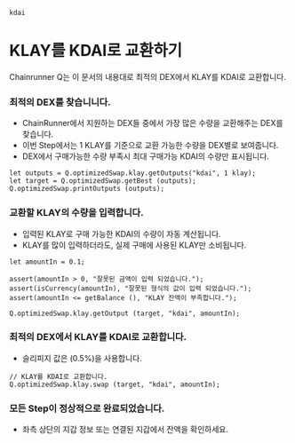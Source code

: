 ```meta-Currency
kdai
```

# KLAY를 KDAI로 교환하기

Chainrunner Q는 이 문서의 내용대로 최적의 DEX에서 KLAY를 KDAI로 교환합니다.

### 최적의 DEX를 찾습니니다.

- ChainRunner에서 지원하는 DEX들 중에서 가장 많은 수량을 교환해주는 DEX를 찾습니다.
- 이번 Step에서는 1 KLAY를 기준으로 교환 가능한 수량을 DEX별로 보여줍니다.
- DEX에서 구매가능한 수량 부족시 최대 구매가능 KDAI의 수량만 표시됩니다.

```output-Dynamic
let outputs = Q.optimizedSwap.klay.getOutputs("kdai", 1 klay);
let target = Q.optimizedSwap.getBest (outputs);
Q.optimizedSwap.printOutputs (outputs);
```

### 교환할 KLAY의 수량을 입력합니다.

- 입력된 KLAY로 구매 가능한 KDAI의 수량이 자동 계산됩니다.
- KLAY를 많이 입력하더라도, 실제 구매에 사용된 KLAY만 소비됩니다.

```input-Dynamic KLAY
let amountIn = 0.1;
```

```input-Verify
assert(amountIn > 0, "잘못된 금액이 입력 되었습니다.");
assert(isCurrency(amountIn), "잘못된 형식의 값이 입력 되었습니다.");
assert(amountIn <= getBalance (), "KLAY 잔액이 부족합니다.");
```

```output-Dynamic KDAI
Q.optimizedSwap.klay.getOutput (target, "kdai", amountIn);
```

### 최적의 DEX에서 KLAY를 KDAI로 교환합니다.

- 슬리피지 값은 (0.5%)을 사용합니다.

```taster
// KLAY를 KDAI로 교환합니다.
Q.optimizedSwap.klay.swap (target, "kdai", amountIn);
```

### 모든 Step이 정상적으로 완료되었습니다.

- 좌측 상단의 지갑 정보 또는 연결된 지갑에서 잔액을 확인하세요.
